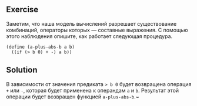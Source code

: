 ## Exercise

Заметим, что наша модель вычислений разрешает существование комбинаций, операторы которых — составные выражения. С помощью этого наблюдения опишите, как работает следующая процедура.

```racket
(define (a-plus-abs-b a b)
  ((if (> b 0) + -) a b))
```

## Solution
В зависимости от значения предиката `> b 0` будет возвращена операция `+` или `-`, которая будет применена к операндам `a` и `b`. Результат этой операции будет возвращен функцией `a-plus-abs-b`.~

